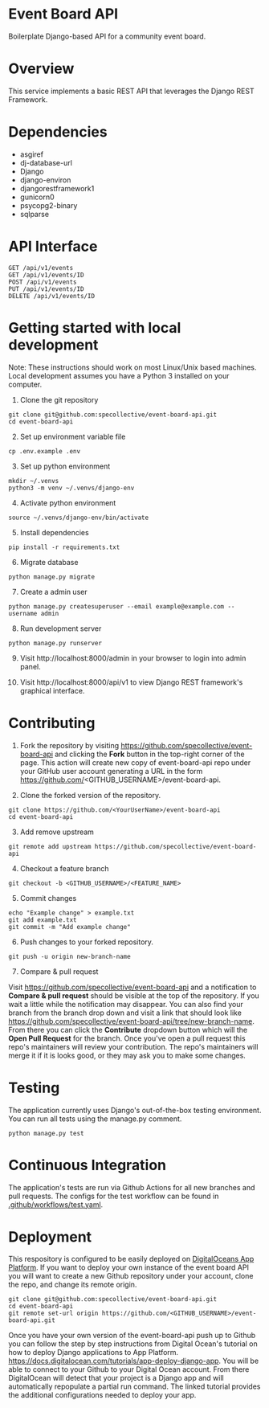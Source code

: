 # Event Board API

Boilerplate Django-based API for a community event board.

# Overview

This service implements a basic REST API that leverages the Django REST Framework.

# Dependencies

- asgiref
- dj-database-url
- Django
- django-environ
- djangorestframework1
- gunicorn0
- psycopg2-binary
- sqlparse

# API Interface

```
GET /api/v1/events  
GET /api/v1/events/ID
POST /api/v1/events
PUT /api/v1/events/ID
DELETE /api/v1/events/ID
```

# Getting started with local development

Note: These instructions should work on most Linux/Unix based machines. Local development assumes you have a Python 3 installed on your computer.

1. Clone the git repository

  ```
  git clone git@github.com:specollective/event-board-api.git
  cd event-board-api
  ```

2. Set up environment variable file

  ```
  cp .env.example .env
  ```

3. Set up python environment

  ```
  mkdir ~/.venvs
  python3 -m venv ~/.venvs/django-env
  ```

4. Activate python environment

  ```
  source ~/.venvs/django-env/bin/activate
  ```

5. Install dependencies

  ```
  pip install -r requirements.txt
  ```

6. Migrate database

  ```
  python manage.py migrate
  ```

7. Create a admin user

  ```
  python manage.py createsuperuser --email example@example.com --username admin
  ```

8. Run development server

  ```
  python manage.py runserver
  ```

9. Visit http://localhost:8000/admin in your browser to login into admin panel.

10. Visit http://localhost:8000/api/v1 to view Django REST framework's graphical interface.

# Contributing

1. Fork the repository by visiting https://github.com/specollective/event-board-api and clicking the **Fork** button in the top-right corner of the page. This action will create new copy of event-board-api repo under your GitHub user account generating a URL in the form https://github.com/<GITHUB_USERNAME>/event-board-api.

2. Clone the forked version of the repository.

```
git clone https://github.com/<YourUserName>/event-board-api
cd event-board-api
```

3. Add remove upstream

```
git remote add upstream https://github.com/specollective/event-board-api
```

4. Checkout a feature branch

```
git checkout -b <GITHUB_USERNAME>/<FEATURE_NAME>
```

5. Commit changes

```
echo "Example change" > example.txt
git add example.txt
git commit -m "Add example change"
```

6. Push changes to your forked repository.

```
git push -u origin new-branch-name
```

7. Compare & pull request

Visit https://github.com/specollective/event-board-api and a notification to **Compare & pull request** should be visible at the top of the repository. If you wait a little while the notification may disappear. You can also find your branch from the branch drop down and visit a link that should look like https://github.com/specollective/event-board-api/tree/new-branch-name. From there you can click the **Contribute** dropdown button which will the **Open Pull Request** for the branch. Once you've open a pull request this repo's maintainers will review your contribution. The repo's maintainers will merge it if it is looks good, or they may ask you to make some changes.

# Testing

The application currently uses Django's out-of-the-box testing environment. You can run all tests using the manage.py comment.

  ```
  python manage.py test
  ```

# Continuous Integration

The application's tests are run via Github Actions for all new branches and pull requests. The configs for the test workflow can be found in [.github/workflows/test.yaml](https://github.com/specollective/event-board-api/blob/main/.github/workflows/test.yaml).

# Deployment

This respository is configured to be easily deployed on [DigitalOceans App Platform](https://www.digitalocean.com/products/app-platform). If you want to deploy your own instance of the event board API you will want to create a new Github repository under your account, clone the repo, and change its remote origin.

  ```
  git clone git@github.com:specollective/event-board-api.git
  cd event-board-api
  git remote set-url origin https://github.com/<GITHUB_USERNAME>/event-board-api.git
  ```

Once you have your own version of the event-board-api push up to Github you can follow the step by step instructions from Digital Ocean's tutorial on how to deploy Django applications to App Platform. https://docs.digitalocean.com/tutorials/app-deploy-django-app. You will be able to connect to your Github to your Digital Ocean account. From there DigitalOcean will detect that your project is a Django app and will automatically repopulate a partial run command. The linked tutorial provides the additional configurations needed to deploy your app.
